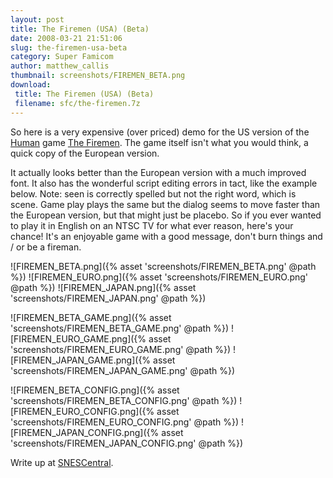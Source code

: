 ```yaml
---
layout: post
title: The Firemen (USA) (Beta)
date: 2008-03-21 21:51:06
slug: the-firemen-usa-beta
category: Super Famicom
author: matthew_callis
thumbnail: screenshots/FIREMEN_BETA.png
download:
 title: The Firemen (USA) (Beta)
 filename: sfc/the-firemen.7z
---
```


So here is a very expensive (over priced) demo for the US version of the [Human](https://superfamicom.org/search-maker-english/human/ "Human") game [The Firemen](https://superfamicom.org/info/the-firemen/ "The Firemen"). The game itself isn't what you would think, a quick copy of the European version.

It actually looks better than the European version with a much improved font. It also has the wonderful script editing errors in tact, like the example below. Note: seen is correctly spelled but not the right word, which is scene. Game play plays the same but the dialog seems to move faster than the European version, but that might just be placebo. So if you ever wanted to play it in English on an NTSC TV for what ever reason, here's your chance! It's an enjoyable game with a good message, don't burn things and / or be a fireman.

![FIREMEN_BETA.png]({% asset 'screenshots/FIREMEN_BETA.png' @path %})
![FIREMEN_EURO.png]({% asset 'screenshots/FIREMEN_EURO.png' @path %})
![FIREMEN_JAPAN.png]({% asset 'screenshots/FIREMEN_JAPAN.png' @path %})

![FIREMEN_BETA_GAME.png]({% asset 'screenshots/FIREMEN_BETA_GAME.png' @path %})
![FIREMEN_EURO_GAME.png]({% asset 'screenshots/FIREMEN_EURO_GAME.png' @path %})
![FIREMEN_JAPAN_GAME.png]({% asset 'screenshots/FIREMEN_JAPAN_GAME.png' @path %})

![FIREMEN_BETA_CONFIG.png]({% asset 'screenshots/FIREMEN_BETA_CONFIG.png' @path %})
![FIREMEN_EURO_CONFIG.png]({% asset 'screenshots/FIREMEN_EURO_CONFIG.png' @path %})
![FIREMEN_JAPAN_CONFIG.png]({% asset 'screenshots/FIREMEN_JAPAN_CONFIG.png' @path %})

Write up at [SNESCentral](http://www.snescentral.com/review.php?id=0829&num=0&fancy=yes&article=proto).
